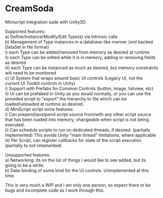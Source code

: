# CreamSoda
 Miniscript integration suite with Unity3D.
 
 Supported features:<br>
     a) Define/Instance/Modify/Edit Type(s) via Intrinsic calls<br>
     b) Management of Type instances in a database-like manner (xml backed DataSet in file format)<br>
          i) each Type can be added/removed from memory as desired at runtime<br>
	  ii) each Type can be edited while it is in memory, adding or removing fields as desired<br>
	  iii) each Type can be instanced as much as desired, but memory constraints will need to be monitored<br>
     c) UI System that wraps around basic UI controls (Legacy UI, not the current UI Toolkit controls in Unity)<br>
	  i) Support with Prefabs for Common Controls (button, image, listview, etc)<br>
	  ii) UI can be prefabed in Unity as you would normally, or you can use the provided script to "export" the hierarchy to file which can be loaded/unloaded at runtime as desired.<br>
     d) MiniScript script extra features:<br>
          i) Can prepend/postpend script source from/with any other script source that has been loaded into memory, changeable when script is not being executed.<br>
	  ii) Can schedule scripts to run on dedicated threads, if desired. (partially implemented)  This avoids Unity "main thread" limitations, where applicable<br>
   	  iii) Per Script, can register callbacks for state of the script execution (partially to not imlemented)<br>
	     
 Unsupported features:<br>
     a) Networking:  its on the list of things I would like to see added, but its going to be a while.<br>
     b) Data-binding of some kind for the UI controls.  Unimplemented at this time.<br>

 This is very much a WIP and I am only one person, so expect there to be bugs and incomplete code as I work through this.
